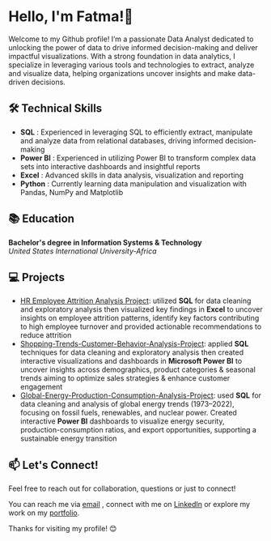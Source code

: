 # Hello, I'm Fatma!👋
Welcome to my Github profile! I’m a passionate Data Analyst dedicated to unlocking the power of data to drive informed decision-making and deliver impactful visualizations. With a strong foundation in data analytics, I specialize in leveraging various tools and technologies to extract, analyze and visualize data, helping organizations uncover insights and make data-driven decisions.

## 🛠 Technical Skills
- **SQL** : Experienced in leveraging SQL to efficiently extract, manipulate and analyze data from relational databases, driving informed decision-making
- **Power BI** : Experienced in utilizing Power BI to transform complex data sets into interactive dashboards and insightful reports
- **Excel** : Advanced skills in data analysis, visualization and reporting
- **Python** : Currently learning data manipulation and visualization with Pandas, NumPy and Matplotlib

## 📚 Education
**Bachelor's degree in Information Systems & Technology**  
*United States International University-Africa*

## 💻 Projects
- [HR Employee Attrition Analysis Project](https://github.com/Fatma-Dahir/HR-Employee-Attrition-Analysis-Project): utilized **SQL** for data cleaning and exploratory analysis then visualized key findings in **Excel** to uncover insights on employee attrition patterns, identify key factors contributing to high employee turnover and provided actionable recommendations to reduce attrition
- [Shopping-Trends-Customer-Behavior-Analysis-Project](https://github.com/Fatma-Dahir/Shopping-Trends-Customer-Behavior-Analysis-Project): applied **SQL** techniques for data cleaning and exploratory analysis then created interactive visualizations and dashboards in **Microsoft Power BI** to uncover insights across demographics, product categories & seasonal trends aiming to optimize sales strategies & enhance customer engagement
- [Global-Energy-Production-Consumption-Analysis-Project](https://github.com/Fatma-Dahir/Global-Energy-Production-Consumption-Analysis-Project): used **SQL** for data cleaning and analysis of global energy trends (1973–2022), focusing on fossil fuels, renewables, and nuclear power. Created interactive **Power BI** dashboards to visualize energy security, production-consumption ratios, and export opportunities, supporting a sustainable energy transition
## 📫 Let's Connect!
Feel free to reach out for collaboration, questions or just to connect!

You can reach me via [email](mailto:fatmadahir23@gmail.com) , connect with me on [LinkedIn](https://www.linkedin.com/in/fatma-mohamed-44a619256?utm_source=share&utm_campaign=share_via&utm_content=profile&utm_medium=android_app ) or explore my work on my [portfolio](https://www.datascienceportfol.io/fatmadahir23).

Thanks for visiting my profile! 😊
